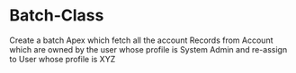 # Batch-Class
Create a batch Apex which fetch all the account Records from Account which are owned by the user whose profile is System Admin and re-assign to User whose profile is XYZ
